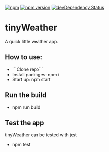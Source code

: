 [![npm](https://img.shields.io/npm/v/npm.svg?maxAge=2592000)]()
[![npm version](https://badge.fury.io/js/express.svg)](https://badge.fury.io/js/express)
[![devDependency Status](https://david-dm.org/dandeller/scaffold/dev-status.svg)](https://david-dm.org/dwyl/esta#info=devDependencies)

# tinyWeather
A quick little weather app.

<h2>How to use:</h2>
<ul>
  <li>```Clone repo```</li>
  <li>Install packages: npm i</li>
  <li>Start up: npm start</li>
</ul>

<h2>Run the build</h2>
<ul>
  <li>npm run build</li>
</ul>

<h2>Test the app</h2>
<p>tinyWeather can be tested with jest</p>
<ul>
  <li>npm test</li>
</ul>
